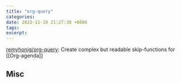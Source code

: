 ```yaml
---
title: "org-query"
categories: 
date: 2022-11-18 21:27:30 +0800
tags: 
excerpt: 
---
```


[remyhonig/org-query](https://github.com/remyhonig/org-query): Create complex but readable skip-functions for [[Org-agenda]]










## Misc



